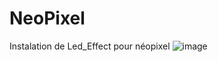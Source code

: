 # NeoPixel
Instalation de Led_Effect pour néopixel
![image](https://github.com/Eloura74/NeoPixel/blob/main/Readme.jpg?raw=true)
